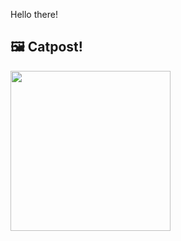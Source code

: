 Hello there!



## 🖼️ Catpost!

<sub>
    <img src="https://cdn2.thecatapi.com/images/cml.jpg" height="256">
</sub>

